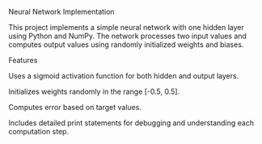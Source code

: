 Neural Network Implementation

This project implements a simple neural network with one hidden layer using Python and NumPy. The network processes two input values and computes output values using randomly initialized weights and biases.

Features

Uses a sigmoid activation function for both hidden and output layers.

Initializes weights randomly in the range [-0.5, 0.5].

Computes error based on target values.

Includes detailed print statements for debugging and understanding each computation step.
